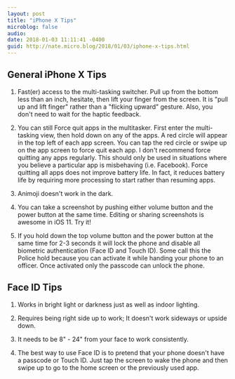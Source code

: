 ```yaml
---
layout: post
title: "iPhone X Tips"
microblog: false
audio: 
date: 2018-01-03 11:11:41 -0400
guid: http://nate.micro.blog/2018/01/03/iphone-x-tips.html
---
```

## General iPhone X Tips
1) Fast(er) access to the multi-tasking switcher. Pull up from the bottom less than an inch, hesitate, then lift your finger from the screen. It is "pull up and lift finger" rather than a "flicking upward" gesture. Also, you don't need to wait for the haptic feedback.

2) You can still Force quit apps in the multitasker. First enter the multi-tasking view, then hold down on any of the apps. A red circle will appear in the top left of each app screen. You can tap the red circle or swipe up on the app screen to force quit each app. I don't recommend force quitting any apps regularly. This should only be used in situations where you believe a particular app is misbehaving (i.e. Facebook). Force quitting all apps does not improve battery life. In fact, it reduces battery life by requiring more processing to start rather than resuming apps. 

3) Animoji doesn't work in the dark.

4) You can take a screenshot by pushing either volume button and the power button at the same time. Editing or sharing screenshots is awesome in iOS 11. Try it!

5) If you hold down the top volume button and the power button at the same time for 2-3 seconds it will lock the phone and disable all biometric authentication (Face ID and Touch ID). Some call this the Police hold because you can activate it while handing your phone to an officer. Once activated only the passcode can unlock the phone.

## Face ID Tips
1) Works in bright light or darkness just as well as indoor lighting.

2) Requires being right side up to work; It doesn't work sideways or upside down.

3) It needs to be 8" - 24" from your face to work consistently.

4) The best way to use Face ID is to pretend that your phone doesn't have a passcode or Touch ID. Just tap the screen to wake the phone and then swipe up to go to the home screen or the previously used app.

